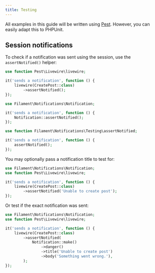 ```yaml
---
title: Testing
---
```


All examples in this guide will be written using [Pest](https://pestphp.com). However, you can easily adapt this to PHPUnit.

## Session notifications

To check if a notification was sent using the session, use the `assertNotified()` helper:

```php
use function Pest\Livewire\livewire;

it('sends a notification', function () {
    livewire(CreatePost::class)
        ->assertNotified();
});
```

```php
use Filament\Notifications\Notification;

it('sends a notification', function () {
    Notification::assertNotified();
});
```

```php
use function Filament\Notifications\Testing\assertNotified;

it('sends a notification', function () {
    assertNotified();
});
```

You may optionally pass a notification title to test for:

```php
use Filament\Notifications\Notification;
use function Pest\Livewire\livewire;

it('sends a notification', function () {
    livewire(CreatePost::class)
        ->assertNotified('Unable to create post');
});
```

Or test if the exact notification was sent:

```php
use Filament\Notifications\Notification;
use function Pest\Livewire\livewire;

it('sends a notification', function () {
    livewire(CreatePost::class)
        ->assertNotified(
            Notification::make()
                ->danger()
                ->title('Unable to create post')
                ->body('Something went wrong.'),
        );
});
```
